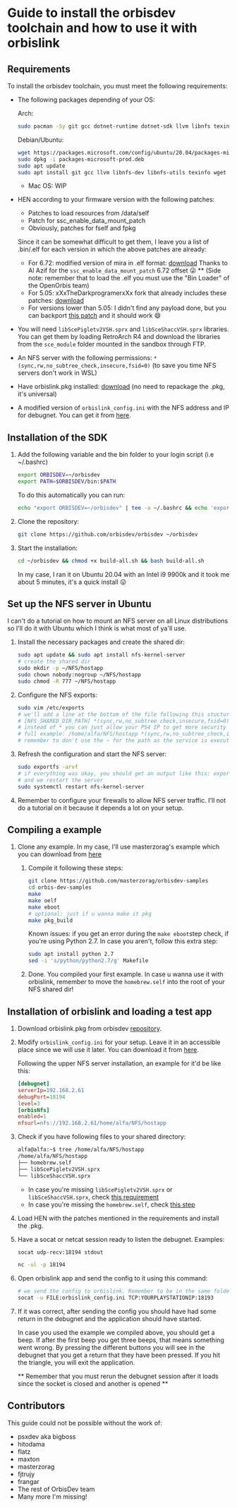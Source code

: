 # Guide to install the orbisdev toolchain and how to use it with orbislink

## Requirements

To install the orbisdev toolchain, you must meet the following requirements:

- The following packages depending of your OS:

  Arch: 

  ```bash
  sudo pacman -Sy git gcc dotnet-runtime dotnet-sdk llvm libnfs texinfo wget patch cmake clang m4 flex bison base-devel llvm-lib
  ```

  Debian/Ubuntu:

  ```bash
  wget https://packages.microsoft.com/config/ubuntu/20.04/packages-microsoft-prod.deb -O packages-microsoft-prod.deb
  sudo dpkg -i packages-microsoft-prod.deb
  sudo apt update
  sudo apt install git gcc llvm libnfs-dev libnfs-utils texinfo wget patch cmake clang m4 flex bison build-essential dotnet-runtime-3.1 dotnet-sdk-3.1
  ```

  

  - Mac OS: WIP

- HEN according to your firmware version with the following patches:

  - Patches to load resources from /data/self
  - Patch for ssc_enable_data_mount_patch
  - Obviously, patches for fself and fpkg

  Since it can be somewhat difficult to get them, I leave you a list of .bin/.elf for each version in which the above patches are already:

  * For 6.72: modified version of mira in .elf format: [download](https://github.com/OpenPS4/guide-to-install-orbisdev/raw/master/resources/hen/Mira_Orbis_672.elf)
    Thanks to Al Azif for the `ssc_enable_data_mount_patch` 6.72 offset :stuck_out_tongue_winking_eye:
    ** (Side note: remember that to load the .elf you must use the "Bin Loader" of the OpenOrbis team)
  * For 5.05: xXxTheDarkprogramerxXx fork that already includes these patches: [download](https://github.com/OpenPS4/guide-to-install-orbisdev/raw/master/resources/hen/ps4-hen-vtx-505.bin)
  * For versions lower than 5.05: I didn't find any payload done, but you can backport [this patch](https://github.com/xXxTheDarkprogramerxXx/ps4-hen-vtx/commit/854e5cf0a17db0dbaf31b89bd5b93b6b557ff0fb#diff-bfece34b95e61897401e3e6451776315R383) and it should work :smile:
  
- You will need `libScePigletv2VSH.sprx` and `libSceShaccVSH.sprx` libraries. You can get them by loading RetroArch R4 and download the libraries from the `sce_module` folder mounted in the sandbox through FTP.

- An NFS server with the following permissions: `*(sync,rw,no_subtree_check,insecure,fsid=0)` (to save you time NFS servers don't work in WSL)

- Have orbislink.pkg installed: [download](https://github.com/orbisdev/orbisdev-orbislink/raw/master/pkg/IV0003-BIGB00004_00-ORBISLINK0000000.pkg) (no need to repackage the .pkg, it's universal)

* A modified version of `orbislink_config.ini` with the NFS address and IP for debugnet. You can get it from [here](https://github.com/orbisdev/orbisdev-orbislink/blob/master/pkg/orbislink_config.ini).

## Installation of the SDK

1. Add the following variable and the bin folder to your login script (i.e ~/.bashrc)

   ```bash
   export ORBISDEV=~/orbisdev
   export PATH=$ORBISDEV/bin:$PATH
   ```

   To do this automatically you can run:

   ```bash	
   echo "export ORBISDEV=~/orbisdev" | tee -a ~/.bashrc && echo 'export PATH=$ORBISDEV/bin:$PATH' | tee -a ~/.bashrc && source ~/.bashrc
   ```

2. Clone the repository:

   ```bash
   git clone https://github.com/orbisdev/orbisdev ~/orbisdev
   ```

3. Start the installation:

   ```bash
   cd ~/orbisdev && chmod +x build-all.sh && bash build-all.sh
   ```

   In my case, I ran it on Ubuntu 20.04 with an Intel i9 9900k and it took me about 5 minutes, it's a quick install :stuck_out_tongue:

## Set up the NFS server in Ubuntu

I can't do a tutorial on how to mount an NFS server on all Linux distributions so I'll do it with Ubuntu which I think is what most of ya'll use.

1. Install the necessary packages and create the shared dir:

   ```bash
   sudo apt update && sudo apt install nfs-kernel-server
   # create the shared dir
   sudo mkdir -p ~/NFS/hostapp
   sudo chown nobody:nogroup ~/NFS/hostapp
   sudo chmod -R 777 ~/NFS/hostapp
   ```

2. Configure the NFS exports:

   ```bash
   sudo vim /etc/exports
   # we'll add a line at the bottom of the file following this stucture:
   # [NFS_SHARED_DIR_PATH] *(sync,rw,no_subtree_check,insecure,fsid=0)
   # instead of * you can just allow your PS4 IP to get more security
   # full example: /home/alfa/NFS/hostapp *(sync,rw,no_subtree_check,insecure,fsid=0)
   # remember to don't use the ~ for the path as the service is executed with root permissions!
   ```

3. Refresh the configuration and start the NFS server:

   ```bash
   sudo exportfs -arvf
   # if everything was okay, you should get an output like this: exporting *:/home/alfa/NFS/hostapp
   # and we restart the server
   sudo systemctl restart nfs-kernel-server
   
   ```

4. Remember to configure your firewalls to allow NFS server traffic. I'll not do a tutorial on it because it depends a lot on your setup.

## Compiling a example

1. Clone any example. In my case, I'll use masterzorag's example which you can download from [here](https://github.com/masterzorag/orbisdev-samples)

   1. Compile it following these steps:

      ```bash
      git clone https://github.com/masterzorag/orbisdev-samples
      cd orbis-dev-samples
      make
      make oelf
      make eboot
      # optional: just if u wanna make it pkg
      make pkg_build
      ```

      Known issues: if you get an error during the `make eboot`step check, if you're using Python 2.7. In case you aren't, follow this extra step:

      ```bash
      sudo apt install python 2.7
      sed -i 's/python/python2.7/g' Makefile
      ```

   2. Done. You compiled your first example.
      In case u wanna use it with orbislink, remember to move the `homebrew.self` into the root of your NFS shared dir!

## Installation of orbislink and loading a test app

1. Download orbislink.pkg from orbisdev [repository](https://github.com/orbisdev/orbisdev-orbislink/blob/master/pkg/IV0003-BIGB00004_00-ORBISLINK0000000.pkg).

2. Modify `orbislink_config.ini` for your setup. Leave it in an accessible place since we will use it later. You can download it from [here](https://github.com/orbisdev/orbisdev-orbislink/blob/master/pkg/orbislink_config.ini). 

   Following the upper NFS server installation, an example for it'd be like this:

   ```ini
   [debugnet]
   serverIp=192.168.2.61
   debugPort=18194
   level=3
   [orbisNfs]
   enabled=1
   nfsurl=nfs://192.168.2.61/home/alfa/NFS/hostapp
   ```

3. Check if you have following files to your shared directory:

   ```bash
   alfa@alfa:~$ tree /home/alfa/NFS/hostapp
   /home/alfa/NFS/hostapp
   ├── homebrew.self
   ├── libScePigletv2VSH.sprx
   └── libSceShaccVSH.sprx
   ```

   - In case you're missing `libScePigletv2VSH.sprx` or `libSceShaccVSH.sprx`, check [this requirement](https://github.com/OpenPS4/guide-to-install-orbisdev#requirements)
   - In case you're missing the `homebrew.self`, check [this step](https://github.com/OpenPS4/guide-to-install-orbisdev#compiling-a-example)

4. Load HEN with the patches mentioned in the requirements and install the .pkg.

5. Have a socat or netcat session ready to listen the debugnet. Examples:

   ```bash
   socat udp-recv:18194 stdout
   ```

   ```bash
   nc -ul -p 18194
   ```

4. Open orbislink app and send the config to it using this command: 

   ```bash
   # we send the config to orbislink. Remember to be in the same folder as the config is!!
   socat -u FILE:orbislink_config.ini TCP:YOURPLAYSTATIONIP:18193
   ```

5. If it was correct, after sending the config you should have had some return in the debugnet and the application should have started.

   In case you used the example we compiled above, you should get a beep. If after the first beep you get three beeps, that means something went wrong.
   By pressing the different buttons you will see in the debugnet that you get a return that they have been pressed. If you hit the triangle, you will exit the application.

   ** Remember that you must rerun the debugnet session after it loads since the socket is closed and another is opened **
   
## Contributors

This guide could not be possible without the work of:
- psxdev aka bigboss
- hitodama
- flatz
- maxton
- masterzorag
- fjtrujy
- frangar
- The rest of OrbisDev team
- Many more I'm missing!
